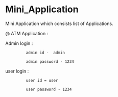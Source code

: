 # Mini_Application
Mini Application which consists list of Applications.

@ ATM Application :

Admin login :

             admin id -  admin
             
             admin password - 1234
user login : 

             user id = user
             
             user password - 1234
